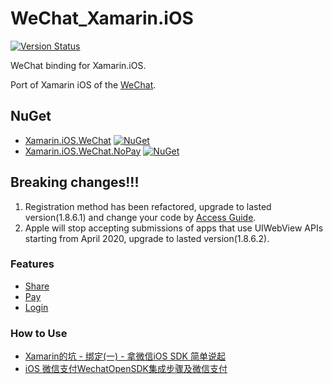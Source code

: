 # WeChat_Xamarin.iOS

[![Version Status](https://img.shields.io/cocoapods/v/WechatOpenSDK.svg?style=flat)](http://cocoadocs.org/docsets/WechatOpenSDK)

WeChat binding for Xamarin.iOS.

Port of Xamarin iOS of the [WeChat](https://open.weixin.qq.com/).

## NuGet
* [Xamarin.iOS.WeChat](https://www.nuget.org/packages/Xamarin.iOS.WeChat) [![NuGet](https://img.shields.io/nuget/v/Xamarin.iOS.WeChat.svg?label=NuGet)](https://www.nuget.org/packages/Xamarin.iOS.WeChat)
* [Xamarin.iOS.WeChat.NoPay](https://www.nuget.org/packages/Xamarin.iOS.WeChat.NoPay) [![NuGet](https://img.shields.io/nuget/v/Xamarin.iOS.WeChat.NoPay.svg?label=NuGet)](https://www.nuget.org/packages/Xamarin.iOS.WeChat.NoPay)

## Breaking changes!!! 
1. Registration method has been refactored, upgrade to lasted version(1.8.6.1) and change your code by [Access Guide](https://developers.weixin.qq.com/doc/oplatform/Mobile_App/Access_Guide/iOS.html).
2. Apple will stop accepting submissions of apps that use UIWebView APIs starting from April 2020, upgrade to lasted version(1.8.6.2).

### Features

- [Share](https://open.weixin.qq.com/cgi-bin/showdocument?action=dir_list&t=resource/res_list&verify=1&id=open1419317332&token=&lang=en_US)
- [Pay](https://open.weixin.qq.com/cgi-bin/showdocument?action=dir_list&t=resource/res_list&verify=1&id=open1419317780&token=&lang=en_US)
- [Login](https://open.weixin.qq.com/cgi-bin/showdocument?action=dir_list&t=resource/res_list&verify=1&id=open1419317851&token=&lang=en_US)

### How to Use

- [Xamarin的坑 - 绑定(一) - 拿微信iOS SDK 简单说起](https://blog.csdn.net/kinfey/article/details/55517845)
- [iOS 微信支付WechatOpenSDK集成步骤及微信支付](https://blog.csdn.net/qq_33298465/article/details/80422571)

